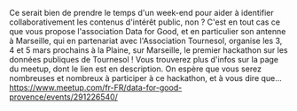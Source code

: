 Ce serait bien de prendre le temps d'un week-end 
pour aider à identifier collaborativement les contenus d'intérêt public, 
non ?
C'est en tout cas ce que vous propose l'association Data for Good, et en 
particulier son antenne à Marseille,
qui en partenariat avec l'Association Tournesol, organise les 3, 4 et 5 
mars prochains à la Plaine, sur Marseille,
le premier hackathon sur les données publiques de Tournesol !
Vous trouverez plus d'infos sur la page du meetup, dont le lien est en 
description.
On espère que vous serez nombreuses et nombreux à participer à ce 
hackathon, et à vous dire que...
https://www.meetup.com/fr-FR/data-for-good-provence/events/291226540/
